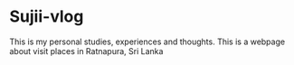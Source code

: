 # Sujii-vlog
This is my personal studies, experiences and thoughts.
This is a webpage about visit places in Ratnapura, Sri Lanka
